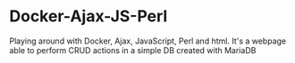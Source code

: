 # Docker-Ajax-JS-Perl
Playing around with Docker, Ajax, JavaScript, Perl and html. It's a webpage able to perform CRUD actions in a simple DB created with MariaDB
